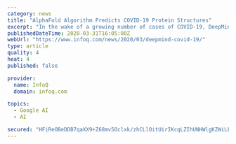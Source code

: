 ```yaml
---
category: news
title: "AlphaFold Algorithm Predicts COVID-19 Protein Structures"
excerpt: "In the wake of a growing number of cases of COVID-19, DeepMind has utilized their AlphaFold algorithm to predict a variety of protein structures associated with COVID-19. Given a sequence of amino acids, the building blocks for proteins, AlphaFold is able to predict a three-dimensional protein structure. Typically, going from a sequence of ..."
publishedDateTime: 2020-03-31T16:05:00Z
webUrl: "https://www.infoq.com/news/2020/03/deepmind-covid-19/"
type: article
quality: 4
heat: 4
published: false

provider:
  name: InfoQ
  domain: infoq.com

topics:
  - Google AI
  - AI

secured: "HFiReOBeDDB7qaXX9+Z68mv5Oclxk/zhCLlOitUirIKcqLZIhUNHWlgKZWiLFg0R6aLyGMNs/HQa5Cj6xiJh5ZTX3eqxOcwEKQgIQr23scCRbjwQbdS14DM3z4zHFMzIFczON3VYHId3edwc+tDUkgFWOmaJ6WmCXo0U/NjO6MvxhCkDADSpgEktqZU2zWANBz2q4lLi78aaXeY4hc2TPzMI0MqbVQQVxF1oKiMXEFH0NMOYBGpJ2y4j1uLA6Va8TTyAAQZSLqjEownM/6ZknjTu8KWeZPRxaJDGJqKU7Fxo45K9cU+wE7GOzh4iCUZ4;5uLYWu7lyGpFhyAnZdgbMQ=="
---
```



